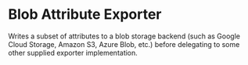 # Blob Attribute Exporter

Writes a subset of attributes to a blob storage backend (such as
Google Cloud Storage, Amazon S3, Azure Blob, etc.) before delegating
to some other supplied exporter implementation.
